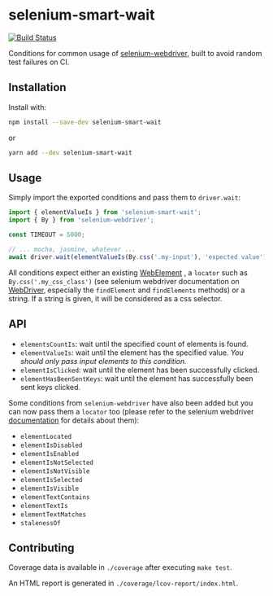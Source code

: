 # selenium-smart-wait

[![Build Status](https://travis-ci.org/marmelab/selenium-smart-wait.svg?branch=master)](https://travis-ci.org/marmelab/selenium-smart-wait)

Conditions for common usage of [selenium-webdriver](http://seleniumhq.github.io/selenium/docs/api/javascript/index.html),
built to avoid random test failures on CI.

## Installation

Install with:

```sh
npm install --save-dev selenium-smart-wait
```

or

```sh
yarn add --dev selenium-smart-wait
```

## Usage

Simply import the exported conditions and pass them to `driver.wait`:

```js
import { elementValueIs } from 'selenium-smart-wait';
import { By } from 'selenium-webdriver';

const TIMEOUT = 5000;

// ... mocha, jasmine, whatever ...
await driver.wait(elementValueIs(By.css('.my-input'), 'expected value'), TIMEOUT);

```

All conditions expect either an existing [WebElement](http://seleniumhq.github.io/selenium/docs/api/javascript/module/selenium-webdriver/index_exports_WebElement.html)
, a `locator` such as `By.css('.my_css_class')` (see selenium webdriver documentation on [WebDriver](http://seleniumhq.github.io/selenium/docs/api/javascript/module/selenium-webdriver/index_exports_WebDriver.html),
especially the `findElement` and `findElements` methods) or a string. If a string is given, it will be considered as a css selector.

## API

- `elementsCountIs`: wait until the specified count of elements is found.
- `elementValueIs`: wait until the element has the specified value. *You should only pass input elements to this condition.*
- `elementIsClicked`: wait until the element has been successfully clicked.
- `elementHasBeenSentKeys`: wait until the element has successfully been sent keys clicked.

Some conditions from `selenium-webdriver` have also been added but you can now pass them a `locator` too (please refer to the
selenium webdriver [documentation](http://seleniumhq.github.io/selenium/docs/api/javascript/module/selenium-webdriver/lib/until.html)
for details about them):

- `elementLocated`
- `elementIsDisabled`
- `elementIsEnabled`
- `elementIsNotSelected`
- `elementIsNotVisible`
- `elementIsSelected`
- `elementIsVisible`
- `elementTextContains`
- `elementTextIs`
- `elementTextMatches`
- `stalenessOf`

## Contributing

Coverage data is available in `./coverage` after executing `make test`.

An HTML report is generated in `./coverage/lcov-report/index.html`.
